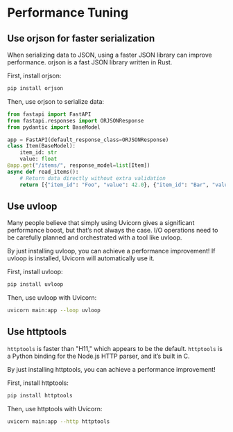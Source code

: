 # Performance Tuning

## Use orjson for faster serialization

When serializing data to JSON, using a faster JSON library can improve performance. orjson is a fast JSON library written in Rust.

First, install orjson:
```bash
pip install orjson
```

Then, use orjson to serialize data:
```python
from fastapi import FastAPI
from fastapi.responses import ORJSONResponse
from pydantic import BaseModel

app = FastAPI(default_response_class=ORJSONResponse)
class Item(BaseModel):
    item_id: str
    value: float
@app.get("/items/", response_model=list[Item])
async def read_items():
    # Return data directly without extra validation
    return [{"item_id": "Foo", "value": 42.0}, {"item_id": "Bar", "value": 36.0}]
```

## Use uvloop

Many people believe that simply using Uvicorn gives a significant performance boost, but that’s not always the case.
I/O operations need to be carefully planned and orchestrated with a tool like uvloop.

By just installing uvloop, you can achieve a performance improvement!
If uvloop is installed, Uvicorn will automatically use it.

First, install uvloop:
```bash
pip install uvloop
```

Then, use uvloop with Uvicorn:
```bash
uvicorn main:app --loop uvloop
```

## Use httptools

`httptools` is faster than "H11," which appears to be the default.
`httptools` is a Python binding for the Node.js HTTP parser, and it’s built in C.

By just installing httptools, you can achieve a performance improvement!

First, install httptools:
```bash
pip install httptools
```

Then, use httptools with Uvicorn:
```bash
uvicorn main:app --http httptools
```
